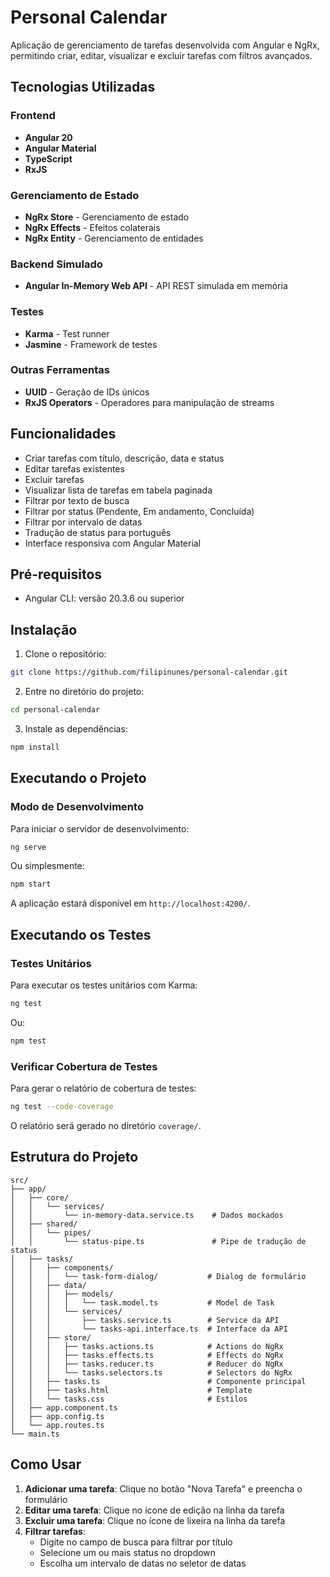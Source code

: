 # Personal Calendar

Aplicação de gerenciamento de tarefas desenvolvida com Angular e NgRx, permitindo criar, editar, visualizar e excluir tarefas com filtros avançados.

## Tecnologias Utilizadas

### Frontend
- **Angular 20**
- **Angular Material**
- **TypeScript**
- **RxJS**

### Gerenciamento de Estado
- **NgRx Store** - Gerenciamento de estado
- **NgRx Effects** - Efeitos colaterais
- **NgRx Entity** - Gerenciamento de entidades

### Backend Simulado
- **Angular In-Memory Web API** - API REST simulada em memória

### Testes
- **Karma** - Test runner
- **Jasmine** - Framework de testes

### Outras Ferramentas
- **UUID** - Geração de IDs únicos
- **RxJS Operators** - Operadores para manipulação de streams

## Funcionalidades

- Criar tarefas com título, descrição, data e status
- Editar tarefas existentes
- Excluir tarefas
- Visualizar lista de tarefas em tabela paginada
- Filtrar por texto de busca
- Filtrar por status (Pendente, Em andamento, Concluída)
- Filtrar por intervalo de datas
- Tradução de status para português
- Interface responsiva com Angular Material

## Pré-requisitos

- Angular CLI: versão 20.3.6 ou superior

## Instalação

1. Clone o repositório:

```bash
git clone https://github.com/filipinunes/personal-calendar.git
```

2. Entre no diretório do projeto:

```bash
cd personal-calendar
```

3. Instale as dependências:

```bash
npm install
```

## Executando o Projeto

### Modo de Desenvolvimento

Para iniciar o servidor de desenvolvimento:

```bash
ng serve
```

Ou simplesmente:

```bash
npm start
```

A aplicação estará disponível em `http://localhost:4200/`.

## Executando os Testes

### Testes Unitários

Para executar os testes unitários com Karma:

```bash
ng test
```

Ou:

```bash
npm test
```

### Verificar Cobertura de Testes

Para gerar o relatório de cobertura de testes:

```bash
ng test --code-coverage
```

O relatório será gerado no diretório `coverage/`.

## Estrutura do Projeto

```
src/
├── app/
│   ├── core/
│   │   └── services/
│   │       └── in-memory-data.service.ts    # Dados mockados
│   ├── shared/
│   │   └── pipes/
│   │       └── status-pipe.ts               # Pipe de tradução de status
│   ├── tasks/
│   │   ├── components/
│   │   │   └── task-form-dialog/           # Dialog de formulário
│   │   ├── data/
│   │   │   ├── models/
│   │   │   │   └── task.model.ts           # Model de Task
│   │   │   └── services/
│   │   │       ├── tasks.service.ts        # Service da API
│   │   │       └── tasks-api.interface.ts  # Interface da API
│   │   ├── store/
│   │   │   ├── tasks.actions.ts            # Actions do NgRx
│   │   │   ├── tasks.effects.ts            # Effects do NgRx
│   │   │   ├── tasks.reducer.ts            # Reducer do NgRx
│   │   │   └── tasks.selectors.ts          # Selectors do NgRx
│   │   ├── tasks.ts                        # Componente principal
│   │   ├── tasks.html                      # Template
│   │   └── tasks.css                       # Estilos
│   ├── app.component.ts
│   ├── app.config.ts
│   └── app.routes.ts
└── main.ts
```

## Como Usar

1. **Adicionar uma tarefa**: Clique no botão "Nova Tarefa" e preencha o formulário
2. **Editar uma tarefa**: Clique no ícone de edição na linha da tarefa
3. **Excluir uma tarefa**: Clique no ícone de lixeira na linha da tarefa
4. **Filtrar tarefas**:
   - Digite no campo de busca para filtrar por título
   - Selecione um ou mais status no dropdown
   - Escolha um intervalo de datas no seletor de datas